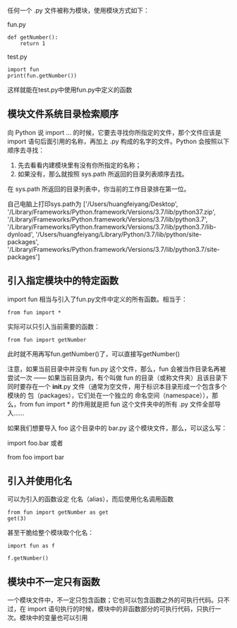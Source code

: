 任何一个 .py 文件被称为模块，使用模块方式如下：

fun.py
```
def getNumber():
    return 1
```

test.py
```
import fun
print(fun.getNumber())
```

这样就能在test.py中使用fun.py中定义的函数

## 模块文件系统目录检索顺序
向 Python 说 import ... 的时候，它要去寻找你所指定的文件，那个文件应该是 import 语句后面引用的名称，再加上 .py 构成的名字的文件。Python 会按照以下顺序去寻找：

1. 先去看看内建模块里有没有你所指定的名称；
2. 如果没有，那么就按照 sys.path 所返回的目录列表顺序去找。

在 sys.path 所返回的目录列表中，你当前的工作目录排在第一位。

自己电脑上打印sys.path为 ['/Users/huangfeiyang/Desktop', '/Library/Frameworks/Python.framework/Versions/3.7/lib/python37.zip', '/Library/Frameworks/Python.framework/Versions/3.7/lib/python3.7', '/Library/Frameworks/Python.framework/Versions/3.7/lib/python3.7/lib-dynload', '/Users/huangfeiyang/Library/Python/3.7/lib/python/site-packages', '/Library/Frameworks/Python.framework/Versions/3.7/lib/python3.7/site-packages']

## 引入指定模块中的特定函数
import fun 相当与引入了fun.py文件中定义的所有函数。相当于：
```
from fun import *
```

实际可以只引入当前需要的函数：
```
from fun import getNumber
```
此时就不用再写fun.getNumber()了，可以直接写getNumber()

注意，如果当前目录中并没有 fun.py 这个文件，那么，fun 会被当作目录名再被尝试一次 —— 如果当前目录内，有个叫做 fun 的目录（或称文件夹）且该目录下同时要存在一个 __init__.py 文件（通常为空文件，用于标识本目录形成一个包含多个模块的 包（packages），它们处在一个独立的 命名空间（namespace）），那么，from fun import * 的作用就是把 fun 这个文件夹中的所有 .py 文件全部导入……

如果我们想要导入 foo 这个目录中的 bar.py 这个模块文件，那么，可以这么写：

import foo.bar
或者

from foo import bar

## 引入并使用化名
可以为引入的函数设定 化名（alias），而后使用化名调用函数
```
from fun import getNumber as get
get(3)
```

甚至干脆给整个模块取个化名：
```
import fun as f

f.getNumber()
```

## 模块中不一定只有函数
一个模块文件中，不一定只包含函数；它也可以包含函数之外的可执行代码。只不过，在 import 语句执行的时候，模块中的非函数部分的可执行代码，只执行一次。模块中的变量也可以引用